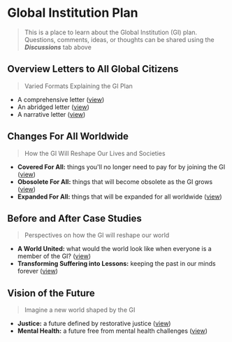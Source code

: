 # Global Institution Plan
> This is a place to learn about the Global Institution (GI) plan. Questions, comments, ideas, or thoughts can be shared using the ***Discussions*** tab above

## Overview Letters to All Global Citizens
> Varied Formats Explaining the GI Plan
- A comprehensive letter ([view](docs/letter-comprehensive.md))
- An abridged letter ([view](docs/letter-abridged.md))
- A narrative letter ([view](docs/letter-narrative.md))

## Changes For All Worldwide
> How the GI Will Reshape Our Lives and Societies
- **Covered For All:** things you'll no longer need to pay for by joining the GI ([view](docs/covered-for-all.md))
- **Obosolete For All:** things that will become obsolete as the GI grows ([view](docs/obsolete-for-all.md))
- **Expanded For All:** things that will be expanded for all worldwide ([view](docs/expanded-for-all.md))

## Before and After Case Studies
> Perspectives on how the GI will reshape our world
- **A World United:** what would the world look like when everyone is a member of the GI? ([view](docs/case-study-global.md))
- **Transforming Suffering into Lessons:** keeping the past in our minds forever ([view](docs/case-study-suffering.md))

## Vision of the Future
> Imagine a new world shaped by the GI
- **Justice:** a future defined by restorative justice ([view](docs/vision-justice.md))
- **Mental Health:** a future free from mental health challenges ([view](docs/vision-mental-health.md))
